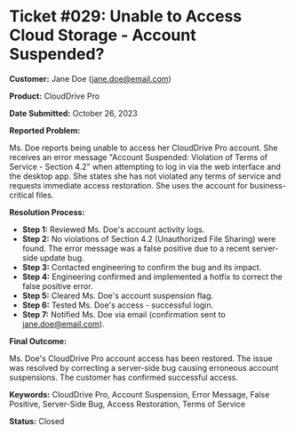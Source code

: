 # Ticket #029:  Unable to Access Cloud Storage - Account Suspended?

**Customer:**  Jane Doe (jane.doe@email.com)

**Product:**  CloudDrive Pro

**Date Submitted:** October 26, 2023

**Reported Problem:**

Ms. Doe reports being unable to access her CloudDrive Pro account.  She receives an error message "Account Suspended:  Violation of Terms of Service - Section 4.2" when attempting to log in via the web interface and the desktop app.  She states she has not violated any terms of service and requests immediate access restoration.  She uses the account for business-critical files.

**Resolution Process:**

* **Step 1:**  Reviewed Ms. Doe's account activity logs.
* **Step 2:**  No violations of Section 4.2 (Unauthorized File Sharing) were found.  The error message was a false positive due to a recent server-side update bug.
* **Step 3:**  Contacted engineering to confirm the bug and its impact.
* **Step 4:**  Engineering confirmed and implemented a hotfix to correct the false positive error.
* **Step 5:**  Cleared Ms. Doe's account suspension flag.
* **Step 6:**  Tested Ms. Doe's access - successful login.
* **Step 7:**  Notified Ms. Doe via email (confirmation sent to jane.doe@email.com).

**Final Outcome:**

Ms. Doe's CloudDrive Pro account access has been restored.  The issue was resolved by correcting a server-side bug causing erroneous account suspensions.  The customer has confirmed successful access.

**Keywords:** CloudDrive Pro, Account Suspension, Error Message, False Positive, Server-Side Bug,  Access Restoration,  Terms of Service


**Status:** Closed
